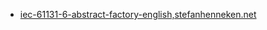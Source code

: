 
- [iec-61131-6-abstract-factory-english,stefanhenneken.net](https://stefanhenneken.net/2014/11/16/iec-61131-6-abstract-factory-english/)